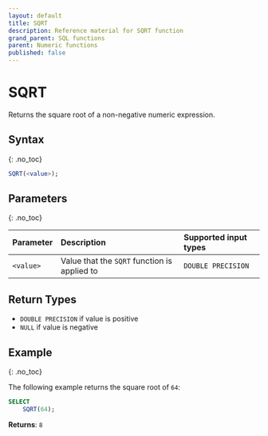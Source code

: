```yaml
---
layout: default
title: SQRT
description: Reference material for SQRT function
grand_parent: SQL functions
parent: Numeric functions
published: false
---
```


# SQRT

Returns the square root of a non-negative numeric expression.

## Syntax
{: .no_toc}

```sql
SQRT(<value>);
```
## Parameters
{: .no_toc}

| Parameter | Description  | Supported input types | 
|:----------|:-----------------------------------------------|:-----| 
| `<value>`  | Value that the `SQRT` function is applied to  | `DOUBLE PRECISION` | 

## Return Types 
* `DOUBLE PRECISION` if value is positive
* `NULL` if value is negative 

## Example
{: .no_toc}

The following example returns the square root of `64`: 
```sql
SELECT
    SQRT(64);
```

**Returns**: `8`
